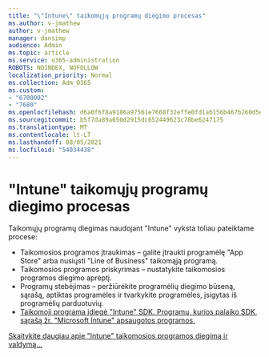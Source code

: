```yaml
---
title: "\"Intune\" taikomųjų programų diegimo procesas"
ms.author: v-jmathew
author: v-jmathew
manager: dansimp
audience: Admin
ms.topic: article
ms.service: o365-administration
ROBOTS: NOINDEX, NOFOLLOW
localization_priority: Normal
ms.collection: Adm_O365
ms.custom:
- "6700002"
- "7680"
ms.openlocfilehash: d6a0f6f8a9186a97561e7668f32effe0fd1ab156b467b260d5ebef5dbd6b9ff8
ms.sourcegitcommit: b5f7da89a650d2915dc652449623c78be6247175
ms.translationtype: MT
ms.contentlocale: lt-LT
ms.lasthandoff: 08/05/2021
ms.locfileid: "54034438"
---
```

# <a name="intune-app-deployment-process"></a>"Intune" taikomųjų programų diegimo procesas

Taikomųjų programų diegimas naudojant "Intune" vyksta toliau pateiktame procese:

- Taikomosios programos įtraukimas – galite įtraukti programėlę "App Store" arba nusiųsti "Line of Business" taikomąją programą.
- Taikomosios programos priskyrimas – nustatykite taikomosios programos diegimo aprėptį.
- Programų stebėjimas – peržiūrėkite programėlių diegimo būseną, sąrašą, aptiktas programėles ir tvarkykite programėles, įsigytas iš programėlių parduotuvių.
- [Taikomoji programa įdiegė "Intune" SDK. Programų, kurios palaiko SDK, sąrašą žr. "Microsoft Intune" apsaugotos programos.](https://docs.microsoft.com/mem/intune/apps/apps-supported-intune-apps)

[Skaitykite daugiau apie "Intune" taikomosios programos diegimą ir valdymą...](https://docs.microsoft.com/mem/intune/apps/app-management)
